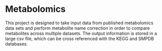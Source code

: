 # Metabolomics

This project is designed to take input data from published metabolomics data sets and perform metabolite name correction in order to compare metabolites across multiple datasets. The output information is stored in a large csv file, which can be cross referenced with the KEGG and SMPDB databases. 

